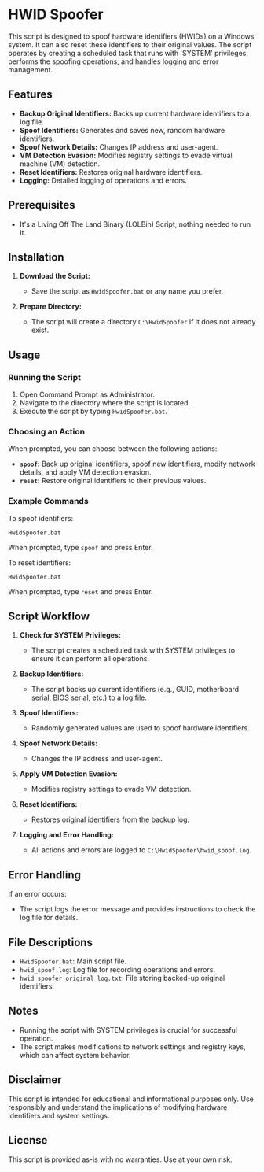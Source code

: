 # HWID Spoofer

This script is designed to spoof hardware identifiers (HWIDs) on a Windows system. It can also reset these identifiers to their original values. The script operates by creating a scheduled task that runs with 'SYSTEM' privileges, performs the spoofing operations, and handles logging and error management.

## Features

- **Backup Original Identifiers:** Backs up current hardware identifiers to a log file.
- **Spoof Identifiers:** Generates and saves new, random hardware identifiers.
- **Spoof Network Details:** Changes IP address and user-agent.
- **VM Detection Evasion:** Modifies registry settings to evade virtual machine (VM) detection.
- **Reset Identifiers:** Restores original hardware identifiers.
- **Logging:** Detailed logging of operations and errors.

## Prerequisites

- It's a Living Off The Land Binary (LOLBin) Script, nothing needed to run it.

## Installation

1. **Download the Script:**
   - Save the script as `HwidSpoofer.bat` or any name you prefer.

2. **Prepare Directory:**
   - The script will create a directory `C:\HwidSpoofer` if it does not already exist.

## Usage

### Running the Script

1. Open Command Prompt as Administrator.
2. Navigate to the directory where the script is located.
3. Execute the script by typing `HwidSpoofer.bat`.

### Choosing an Action

When prompted, you can choose between the following actions:

- **`spoof`:** Back up original identifiers, spoof new identifiers, modify network details, and apply VM detection evasion.
- **`reset`:** Restore original identifiers to their previous values.

### Example Commands

To spoof identifiers:

```
HwidSpoofer.bat
```

When prompted, type `spoof` and press Enter.

To reset identifiers:

```
HwidSpoofer.bat
```

When prompted, type `reset` and press Enter.

## Script Workflow

1. **Check for SYSTEM Privileges:**
   - The script creates a scheduled task with SYSTEM privileges to ensure it can perform all operations.

2. **Backup Identifiers:**
   - The script backs up current identifiers (e.g., GUID, motherboard serial, BIOS serial, etc.) to a log file.

3. **Spoof Identifiers:**
   - Randomly generated values are used to spoof hardware identifiers.

4. **Spoof Network Details:**
   - Changes the IP address and user-agent.

5. **Apply VM Detection Evasion:**
   - Modifies registry settings to evade VM detection.

6. **Reset Identifiers:**
   - Restores original identifiers from the backup log.

7. **Logging and Error Handling:**
   - All actions and errors are logged to `C:\HwidSpoofer\hwid_spoof.log`.

## Error Handling

If an error occurs:

- The script logs the error message and provides instructions to check the log file for details.

## File Descriptions

- `HwidSpoofer.bat`: Main script file.
- `hwid_spoof.log`: Log file for recording operations and errors.
- `hwid_spoofer_original_log.txt`: File storing backed-up original identifiers.

## Notes

- Running the script with SYSTEM privileges is crucial for successful operation.
- The script makes modifications to network settings and registry keys, which can affect system behavior.

## Disclaimer

This script is intended for educational and informational purposes only. Use responsibly and understand the implications of modifying hardware identifiers and system settings.

## License

This script is provided as-is with no warranties. Use at your own risk.
